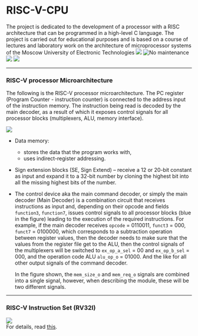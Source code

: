 # RISC-V-CPU
The project is dedicated to the development of a processor with a RISC architecture that can be programmed in a high-level C language. The project is carried out for educational purposes and is based on a course of lectures and laboratory work on the architecture of microprocessor systems of the Moscow University of Electronic Technologies
![](https://img.shields.io/badge/Education%20Project-%F0%9F%93%96-orange) ![No maintenance](http://unmaintained.tech/badge.svg)   
![](https://img.shields.io/github/last-commit/MrShelDie/RISC-V-CPU) ![](https://img.shields.io/badge/Done-20%25-orange) 

---

### RISC-V processor Microarchitecture

The following is the RISC-V processor microarchitecture. The PC register (Program Counter - instruction counter) is connected to the address input of the instruction memory. The instruction being read is decoded by the main decoder, as a result of which it exposes control signals for all processor blocks (multiplexers, ALU, memory interface).

<img src="https://github.com/MPSU/APS/blob/technical/Labs/Pic/uarch_md.png?raw=true"/>

- Data memory:
	- stores the data that the program works with,
	- uses indirect-register addressing.
- Sign extension blocks (SE, Sign Extend) – receive a 12 or 20-bit constant as input and expand it to a 32-bit number by cloning the highest bit into all the missing highest bits of the number.
- The control device aka the main command decoder, or simply the main decoder (Main Decoder) is a combination circuit that receives instructions as input and, depending on their opcode and fields `function3`, `function7`, issues control signals to all processor blocks (blue in the figure) leading to the execution of the required instructions. For example, if the main decoder receives `opcode` = 0110011, `funct3` = 000, `funct7` = 0100000, which corresponds to a subtraction operation between register values, then the decoder needs to make sure that the values from the register file get to the ALU, then the control signals of the multiplexers will be switched to `ex_op_a_sel` = 00 and `ex_op_b_sel` = 000, and the operation code ALU `alu_op_o` = 01000. And the like for all other output signals of the command decoder.

	In the figure shown, the `mem_size_o` and `mem_req_o` signals are combined into a single signal, however, when describing the module, these will be two different signals.


---

### RISC-V Instruction Set (RV32I)

<img src="https://github.com/MPSU/APS/blob/technical/Other/Pic/rv32i_spec.png?raw=true"/>

<div align="left">
	For details, read  <a href="https://riscv.org/wp-content/uploads/2017/05/riscv-spec-v2.2.pdf">this</a>.
<div/>


